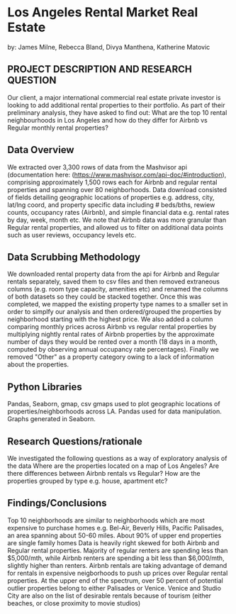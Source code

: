 # Los Angeles Rental Market Real Estate
					
by: James Milne, Rebecca Bland, Divya Manthena, Katherine Matovic

## PROJECT DESCRIPTION AND RESEARCH QUESTION
Our client, a major international commercial real estate private investor is looking to add additional rental properties to their portfolio. As part of their preliminary analysis, they have asked to find out: What are the top 10 rental neighbourhoods in Los Angeles and how do they differ for Airbnb vs Regular monthly rental properties? 

## Data Overview
We extracted over 3,300 rows of data from the Mashvisor api (documentation here: (https://www.mashvisor.com/api-doc/#introduction), comprising approximately 1,500 rows each for Airbnb and regular rental properties and spanning over 80 neighborhoods. Data download consisted of fields detailing geographic locations of properties e.g. address, city, lat/lng coord, and property specific data including # beds/bths, rewiew counts, occupancy rates (Airbnb), and simple financial data e.g. rental rates by day, week, month etc. We note that Airbnb data was more granular than Regular rental properties, and allowed us to filter on additional data points such as user reviews, occupancy levels etc. 

## Data Scrubbing Methodology
We downloaded rental property data from the api for Airbnb and Regular rentals separately, saved them to csv files and then removed extraneous columns (e.g. room type capacity, amenities etc) and renamed the columns of both datasets so they could be stacked together. Once this was completed, we mapped the existing property type names to a smaller set in order to simplfy our analysis and then ordered/grouped the properties by neighborhood starting with the highest price.  We also added a column comparing monthly prices across Airbnb vs regular rental properties by multiplying nightly rental rates of Airbnb properties by the approximate number of days they would be rented over a month (18 days in a month, computed by observing annual occupancy rate percentages). Finally we removed "Other" as a property category owing to a lack of information about the properties.

## Python Libraries
Pandas, Seaborn, gmap, csv
gmaps used to plot geographic locations of properties/neighborhoods across LA.  Pandas used for data manipulation. Graphs generated in Seaborn.  

## Research Questions/rationale
We investigated the following questions as a way of exploratory analysis of the data
Where are the properties located on a map of Los Angeles? 
Are there differences between Airbnb rentals vs Regular? 
How are the properties grouped by type e.g. house, apartment etc? 

## Findings/Conclusions
Top 10 neighborhoods are similar to neighborhoods which are most expensive to purchase homes e.g. Bel-Air, Beverly Hills, Pacific Palisades, an area spanning about 50-60 miles. About 90% of upper end properties are single family homes
Data is heavily right skewed for both Airbnb and Regular rental properties. Majority of regular renters are spending less than $5,000/mth, while Airbnb renters are spending a bit less than $6,000/mth, slightly higher than renters. Airbnb rentals are taking advantage of demand for rentals in expensive neigborhoods to push up prices over Regular rental properties. At the upper end of the spectrum, over 50 percent of potential outlier properties belong to either Palisades or Venice. Venice and Studio City are also on the list of desirable rentals because of tourism (either beaches, or close proximity to movie studios)
